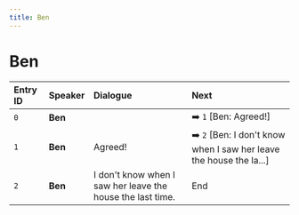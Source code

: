 ```yaml
---
title: Ben
---
```


# Ben


| Entry ID | Speaker | Dialogue | Next |
| :------- | :------ | :------- | :------------ |
| `0` | **Ben** |  | ➡️ `1` \[Ben: Agreed\!\] |
| `1` | **Ben** | Agreed\! | ➡️ `2` \[Ben: I don't know when I saw her leave the house the la\.\.\.\] |
| `2` | **Ben** | I don't know when I saw her leave the house the last time\. | End |
